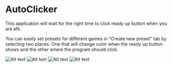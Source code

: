 # AutoClicker
This application will wait for the right time to click ready up button when you are afk.

You can easily set presets for different games in "Create new preset" tab by selecting two places. One that will change color when the ready up button shows and the other where the program should click.

![Alt text](https://i.imgur.com/gVTPHxQ.png "")
![Alt text](https://i.imgur.com/g7maL9r.png "")
![Alt text](https://i.imgur.com/URi6DIW.png "")
![Alt text](https://i.imgur.com/SPSm4gb.png "")
